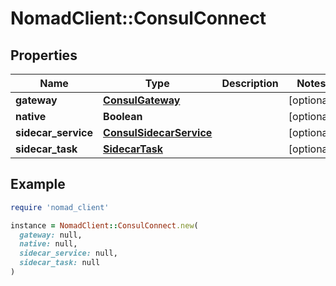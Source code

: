 # NomadClient::ConsulConnect

## Properties

| Name | Type | Description | Notes |
| ---- | ---- | ----------- | ----- |
| **gateway** | [**ConsulGateway**](ConsulGateway.md) |  | [optional] |
| **native** | **Boolean** |  | [optional] |
| **sidecar_service** | [**ConsulSidecarService**](ConsulSidecarService.md) |  | [optional] |
| **sidecar_task** | [**SidecarTask**](SidecarTask.md) |  | [optional] |

## Example

```ruby
require 'nomad_client'

instance = NomadClient::ConsulConnect.new(
  gateway: null,
  native: null,
  sidecar_service: null,
  sidecar_task: null
)
```

